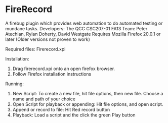 FireRecord
============

A firebug plugin which provides web automation to do automated testing or mundane tasks.
Developers: The QCC CSC207-01 FA13 Team: Peter Atechian, Rylan Doherty, David Westgate
Requires Mozilla Firefox 20.0.1 or later (Older versions not proven to work)

Required files: Firerecord.xpi

Installation:
  1. Drag firerecord.xpi onto an open firefox browser.
  2. Follow Firefox installation instructions

Running:
  1. New Script: To create a new file, hit file options, then new file. Choose a name and path of your choice
  2. Open Script for playback or appending: Hit file options, and open script.
  3. Append or record to file: Hit Red record button
  4. Playback: Load a script and the click the green Play button
